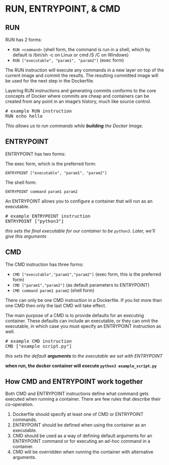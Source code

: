 # RUN, ENTRYPOINT, & CMD

## RUN

RUN has 2 forms:

- `RUN <command>` 
(shell form, the command is run in a shell, which by default is 
/bin/sh -c on Linux or cmd /S /C on Windows)
- `RUN ["executable", "param1", "param2"]` (exec form)

The RUN instruction will execute any commands in a new layer on top of the current image and commit
 the results. The resulting committed image will be used for the next step in the Dockerfile.

Layering RUN instructions and generating commits conforms to the core concepts of Docker where 
commits are cheap and containers can be created from any point in an image’s history, much like 
source control.

<pre class="file" data-filename="Dockerfile" data-target="append">
# example RUN instruction
RUN echo hello
</pre>

_This allows us to run commands while **building** the Docker Image._

## ENTRYPOINT

ENTRYPOINT has two forms:

The exec form, which is the preferred form:

`ENTRYPOINT ["executable", "param1", "param2"]`

The shell form:

`ENTRYPOINT command param1 param2`

An ENTRYPOINT allows you to configure a container that will run as an executable.

<pre class="file" data-filename="Dockerfile" data-target="append">
# example ENTRYPOINT instruction
ENTRYPOINT ["python3"]
</pre>

_this sets the final executable for our container to be `python3`. 
Later, we'll give this arguments_

## CMD

The CMD instruction has three forms:

- `CMD ["executable","param1","param2"]` (exec form, this is the preferred form)
- `CMD ["param1","param2"]` (as default parameters to ENTRYPOINT)
- `CMD command param1 param2` (shell form)

There can only be one CMD instruction in a Dockerfile. 
If you list more than one CMD then only the last CMD will take effect.

The main purpose of a CMD is to provide defaults for an executing container. 
These defaults can include an executable, or they can omit the executable, 
in which case you must specify an ENTRYPOINT instruction as well.

<pre class="file" data-filename="Dockerfile" data-target="append">
# example CMD instruction
CMD ["example_script.py"]
</pre>

_this sets the default **arguments** to the executable we set with ENTRYPOINT_

**when run, the docker container will execute `python3 example_script.py`**

## How CMD and ENTRYPOINT work together

Both CMD and ENTRYPOINT instructions define what command gets executed when running a container. There are few rules that describe their co-operation.

1. Dockerfile should specify at least one of CMD or ENTRYPOINT commands.
2. ENTRYPOINT should be defined when using the container as an executable.
3. CMD should be used as a way of defining default arguments for an ENTRYPOINT command or for executing an ad-hoc command in a container.
4. CMD will be overridden when running the container with alternative arguments.

